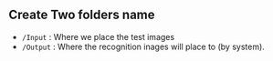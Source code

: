 ## Create Two folders name ##
- `/Input` : Where we place the test images
- `/Output` : Where the recognition inages will place to (by system).
